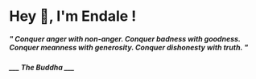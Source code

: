 <h1 title="head"> Hey 👋, I'm Endale !</h1>

**<h5><i>" Conquer anger with non-anger. Conquer badness with goodness. Conquer meanness with generosity. Conquer dishonesty with truth. "</i></h5>**

*<b>___ The Buddha ___</b>*
